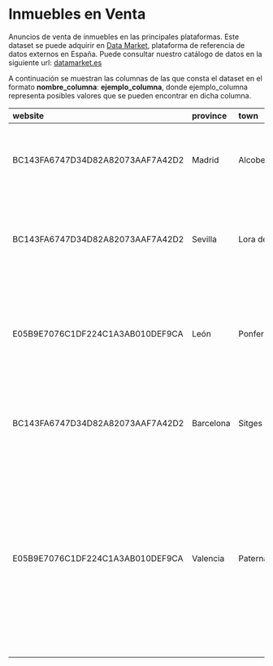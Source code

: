 # Inmuebles en Venta

Anuncios de venta de inmuebles en las principales plataformas. Este dataset se puede adquirir en [Data Market](https://datamarket.es/#inmuebles-en-venta-dataset), plataforma de referencia de datos externos en España. Puede consultar nuestro catálogo de datos en la siguiente url: [datamarket.es](https://datamarket.es/)

A continuación se muestran las columnas de las que consta el dataset en el formato __nombre_columna__: __ejemplo_columna__, donde ejemplo_columna representa posibles valores que se pueden encontrar en dicha columna.

| website                          | province   | town         | location                                       | name                                           |   price |   area |   rooms |   floor | is_outer   | elevator   | description                                                                                                                                                                                       | publication   | insert_date         |
|:---------------------------------|:-----------|:-------------|:-----------------------------------------------|:-----------------------------------------------|--------:|-------:|--------:|--------:|:-----------|:-----------|:--------------------------------------------------------------------------------------------------------------------------------------------------------------------------------------------------|:--------------|:--------------------|
| BC143FA6747D34D82A82073AAF7A42D2 | Madrid     | Alcobendas   | Distrito Valdelacasa                           | Piso en venta en Valdelacasa                   |  430000 |    180 |       3 |       0 | True       | True       | LOFT DUPLEX CON JARDIN PRIVADO DE 40 M2. 3 habitaciones dobles.                                                                                                                                   | 4 horas       | 2020-12-10 12:00:00 |
| BC143FA6747D34D82A82073AAF7A42D2 | Sevilla    | Lora del Río | Avenida Antonio Machado                        | Piso en venta en avenida Antonio Machado       |   91800 |    109 |       3 |     nan | True       | False      | El inmueble (PISO) se encuentra situado en el municipio de LORA DEL RÍO (SEVILLA).                                                                                                                | 15 minutos    | 2020-11-05 12:00:00 |
| E05B9E7076C1DF224C1A3AB010DEF9CA | León       | Ponferrada   | Calle San Antonio, 23 - Distrito Flores de Sil | Dúplex en venta en calle San Antonio, 23       |   97900 |    126 |       4 |       3 | True       | True       | (Ref. 13650) Se vende duplex en Ponferrada. Posibilidad de financiación 100 % gastos incluidos.                                                                                                   | None          | 2020-10-01 00:00:00 |
| BC143FA6747D34D82A82073AAF7A42D2 | Barcelona  | Sitges       | Distrito Garraf                                | Casa o chalet independiente en venta en Garraf |  480000 |    221 |       5 |     nan |            | False      | Hay arquitecturas creadas para cada lugar, espacios que vuelven a su origen.                                                                                                                      | 8 diciembre   | 2020-12-10 12:00:00 |
| E05B9E7076C1DF224C1A3AB010DEF9CA | Valencia   | Paterna      | Distrito La Cañada                             | Casa o chalet en venta en La Cañada            |  398576 |    330 |       6 |     nan |            | False      | Chalet de diseño en La Cañada. Presentamos este espectacular chalet de diseño minimalista tipo Cube Ibiza con calidades de lujo en La Cañada, con vistas panorámicas al Parque Natural del Turia. | 45 minutos    | 2020-09-15 00:00:00 |
